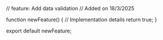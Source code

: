 // feature: Add data validation
// Added on 18/3/2025

function newFeature() {
  // Implementation details
  return true;
}

export default newFeature;